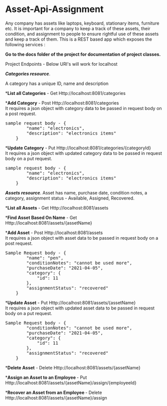 # Asset-Api-Assignment

Any company has assets like laptops, keyboard, stationary items, furniture etc. It is important for a company to keep a track of these assets, their condition,
and assignment to people to ensure rightful use of these assets and keep a track of them.  This is a REST based app which exposes the following services : 

<b>Go to the docs folder of the project for documentation of project classes.</b>

Project Endpoints - Below URI's will work for localhost 

<i><b>Categories resource</b></i>. 
  
A category has a unique ID, name and description 

*<b>List all Categories</b> - Get Http://localhost:8081/categories<br>

*<b>Add Category</b> - Post Http://localhost:8081/categories<br>
It requires a json object with category data to be passed in request body on a post request. 
<pre>sample request body - {
        "name": "electronics",
        "description": "electronics items"
    }
</pre>
*<b>Update Category</b> - Put Http://localhost:8081/categories/{categoryId}<br>
It requires a json object with updated category data to be passed in request body on a put request. 
<pre>sample request body - {
        "name": "electronics",
        "description": "electronics items"
    }
</pre>

<i><b>Assets resource</b></i>.
Asset has name, purchase date, condition notes, a category, assignment status - Available, Assigned, Recovered.

*<b>List all Assets</b> - Get Http://localhost:8081/assets<br>

*<b>Find Asset Based On Name</b> - Get Http://localhost:8081/assets/{assetName}<br>

*<b>Add Asset</b> - Post Http://localhost:8081/assets<br>
It requires a json object with asset data to be passed in request body on a post request. 
<pre>Sample Request body - {
        "name": "pen",
        "conditionNotes": "cannot be used more",
        "purchaseDate": "2021-04-05",
        "category": {
            "id": 11
        },
        "assignmentStatus": "recovered"
    }
</pre>

*<b>Update Asset</b> - Put Http://localhost:8081/assets/{assetName}<br>
It requires a json object with updated asset data to be passed in request body on a put request. 
<pre>Sample Request body - {
        "conditionNotes": "cannot be used more",
        "purchaseDate": "2021-04-05",
        "category": {
            "id": 11
        },
        "assignmentStatus": "recovered"
    }
</pre>

*<b>Delete Asset</b> - Delete Http://localhost:8081/assets/{assetName}<br>

*<b>Assign an Asset to an Employee </b> - Put Http://localhost:8081/assets/{assetName}/assign/{employeeId}<br>

*<b>Recover an Asset from an Employee </b> - Delete Http://localhost:8081/assets/{assetName}/assign<br>
